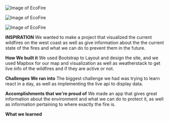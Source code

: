 ![Image of EcoFire](https://media.discordapp.net/attachments/753335542942531716/754396688978018384/Screen_Shot_2020-09-12_at_10.42.28_AM.png)

![Image of EcoFire](https://media.discordapp.net/attachments/753335542942531716/754240589935149116/Screen_Shot_2020-09-12_at_12.22.00_AM.png?width=1624&height=923)

![Image of EcoFire](https://cdn.discordapp.com/attachments/754527966360502345/754528040587100331/Screen_Shot_2020-09-12_at_10.22.53_PM.png)


**INSPIRATION**
We wanted to make a project that visualized the current wildfires on the west coast as well as give information about the the current state of the fires and what we can do to prevent them in the future.


**How We built it**
We used Bootstrap to Layout and design the site, and we used Mapbox for our map and visualization as well as weatherstack to get live info of the wildfires and if they are active or not.


**Challenges We ran into**
The biggest challenge we had was trying to learn react in a day, as well as implementing the live api to display data. 



**Accomplishments that we're proud of**
We made an app that gives great information about the environment and what we can do to protect it, as well as information pertaining to where exactly the fire is.

**What we learned**
 

